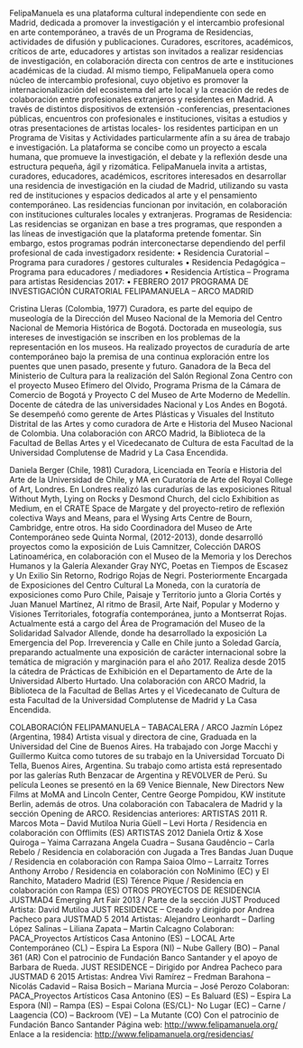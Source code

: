 FelipaManuela es una plataforma cultural independiente con sede en Madrid, dedicada a promover la investigación y el intercambio profesional en arte contemporáneo, a través de un Programa de Residencias, actividades de difusión y publicaciones. Curadores, escritores, académicos, críticos de arte, educadores y artistas son invitados a realizar residencias de investigación, en colaboración directa con centros de arte e instituciones académicas de la ciudad.
Al mismo tiempo, FelipaManuela opera como núcleo de intercambio profesional, cuyo objetivo es promover la internacionalización del ecosistema del arte local y la creación de redes de colaboración entre profesionales extranjeros y  residentes en Madrid. A través de distintos dispositivos de extensión -conferencias, presentaciones públicas, encuentros con profesionales e instituciones, visitas a estudios y otras presentaciones de artistas locales- los residentes participan en un Programa de Visitas y Actividades particularmente afín a su área de trabajo e investigación.
La plataforma se concibe como un proyecto a escala humana, que promueve la investigación, el debate y la reflexión desde una estructura pequeña, ágil y rizomática.
FelipaManuela invita a artistas, curadores, educadores, académicos, escritores interesados en  desarrollar una residencia de investigación en la ciudad de Madrid, utilizando  su vasta red de instituciones y espacios dedicados al arte y el pensamiento contemporáneo. Las residencias funcionan por invitación, en colaboración con instituciones culturales locales y extranjeras.
Programas de Residencia:
Las residencias se organizan en base a tres programas, que responden a las líneas de investigación que la plataforma pretende fomentar. Sin embargo, estos programas podrán interconectarse dependiendo del perfil profesional de cada investigadorx residente:
•	Residencia Curatorial  – Programa para curadores / gestores culturales
•	Residencia Pedagógica – Programa para educadores / mediadores
•	Residencia Artística – Programa para artistas 
Residencias 2017:
•	FEBRERO 2017 PROGRAMA DE INVESTIGACIÓN CURATORIAL  FELIPAMANUELA – ARCO MADRID 

Cristina Lleras (Colombia, 1977)
Curadora, es parte del equipo de museología de la Dirección del Museo Nacional de la Memoria del Centro Nacional de Memoria Histórica de Bogotá. Doctorada en museología, sus intereses de investigación se inscriben en los problemas de la representación en los museos. Ha realizado proyectos de curaduría de arte contemporáneo bajo la premisa de una continua exploración entre los puentes que unen pasado, presente y futuro. Ganadora de la Beca del Ministerio de Cultura para la realización del Salón Regional Zona Centro con el proyecto Museo Efímero del Olvido, Programa Prisma de la Cámara de Comercio de Bogotá y Proyecto C del Museo de Arte Moderno de Medellín. Docente de cátedra de las universidades Nacional y Los Andes en Bogotá. Se desempeñó como gerente de Artes Plásticas y Visuales del Instituto Distrital de las Artes y como curadora de Arte e Historia del Museo Nacional de Colombia. 
Una colaboración con ARCO Madrid, la Biblioteca de la Facultad de Bellas Artes y el Vicedecanato de Cultura de esta Facultad de la Universidad Complutense de Madrid y La Casa Encendida.

Daniela Berger (Chile, 1981)
Curadora, Licenciada en Teoría e Historia del Arte de la Universidad de Chile, y MA en Curatoría de Arte del Royal College of Art, Londres. En Londres realizó las curadurías de las exposiciones Ritual Without Myth, Lying on Rocks y Desmond Church, del ciclo Exhibition as Medium, en el CRATE Space de Margate y del proyecto-retiro de reflexión colectiva Ways and Means, para el Wysing Arts Centre de Bourn, Cambridge, entre otros.  Ha sido Coordinadora del Museo de Arte Contemporáneo sede Quinta Normal, (2012-2013), donde desarrolló proyectos como la exposición de Luis Camnitzer, Colección DAROS Latinoamérica, en colaboración con el Museo de la Memoria y los Derechos Humanos y la Galería Alexander Gray NYC, Poetas en Tiempos de Escasez y Un Exilio Sin Retorno, Rodrigo Rojas de Negri. Posteriormente Encargada de Exposiciones del Centro Cultural La Moneda, con la curatoría de exposiciones como Puro Chile, Paisaje y Territorio junto a Gloria Cortés y Juan Manuel Martínez, Al ritmo de Brasil, Arte Naif, Popular y Moderno y Visiones Territoriales, fotografía contemporánea, junto a Montserrat Rojas. Actualmente está a cargo del Área de Programación del Museo de la Solidaridad Salvador Allende, donde ha desarrollado la exposición La Emergencia del Pop. Irreverencia y Calle en Chile junto a Soledad García, preparando actualmente una exposición de carácter internacional sobre la temática de migración y marginación para el año 2017.  Realiza desde 2015 la cátedra de Prácticas de Exhibición en el Departamento de Arte de la Universidad Alberto Hurtado. 
Una colaboración con ARCO Madrid, la Biblioteca de la Facultad de Bellas Artes y el Vicedecanato de Cultura de esta Facultad de la Universidad Complutense de Madrid y La Casa Encendida.

COLABORACIÓN FELIPAMANUELA – TABACALERA / ARCO
Jazmín López  (Argentina, 1984)
Artista visual y directora de cine, Graduada en la Universidad del Cine de Buenos Aires. Ha trabajado con Jorge Macchi y Guillermo Kuitca como tutores de su trabajo en la Universidad Torcuato Di Tella, Buenos Aires, Argentina.  Su trabajo como artista está representado por las galerías Ruth Benzacar de Argentina y REVOLVER de Perú. Su película Leones se presentó en la 69 Venice Biennale, New Directors New Films at MoMA and Lincoln Center, Centre George Pompidou, KW institute Berlin, además de otros.
 Una colaboración con Tabacalera de Madrid y la sección Opening de ARCO.
Residencias anteriores:
ARTISTAS  2011
R. Marcos Mota  – David Mutiloa
Nuria Güell – Levi Horta    /    Residencia en colaboración con Offlimits (ES)
ARTISTAS 2012
Daniela Ortiz & Xose Quiroga – Yaima Carrazana
Angela Cuadra – Susana Gaudêncio – Carla Rebelo     /    Residencia en colaboración con Jugada a Tres Bandas
Juan Duque    /    Residencia en colaboración con Rampa
Saioa Olmo – Larraitz Torres
Anthony Arrobo    /    Residencia en colaboración con NoMinimo (EC) y El Ranchito, Matadero Madrid (ES)
Térence Pique    /    Residencia en colaboración con Rampa (ES)
OTROS PROYECTOS DE RESIDENCIA 
JUSTMAD4 Emerging Art Fair    2013    / Parte de la sección JUST Produced
Artista: David Mutiloa
JUST RESIDENCE – Creado y dirigido por Andrea Pacheco para JUSTMAD 5  2014
Artistas: Alejandro Leonhardt – Darling López Salinas – Liliana Zapata – Martin Calcagno
Colaboran:  PACA_Proyectos Artísticos Casa Antonino (ES) –  LOCAL Arte Contemporáneo (CL) – Espira La Espora (NI) – Nube Gallery (BO) – Panal 361 (AR)
Con el patrocinio de Fundación Banco Santander y el apoyo de Barbara de Rueda.
JUST RESIDENCE – Dirigido por Andrea Pacheco para JUSTMAD  6  2015
Artistas: Andrea Vivi Ramírez – Fredman Barahona – Nicolás Cadavid – Raisa Bosich – Mariana Murcia – José Perozo
Colaboran: PACA_Proyectos Artísticos Casa Antonino (ES) – Es Baluard  (ES) –  Espira La Espora (NI) – Rampa (ES) – Espai Colona (ES/CL)- No Lugar (EC) – Carne / Laagencia (CO) – Backroom (VE) – La Mutante (CO)
Con el patrocinio de Fundación Banco Santander
Página web: http://www.felipamanuela.org/
Enlace a la residencia: http://www.felipamanuela.org/residencias/
